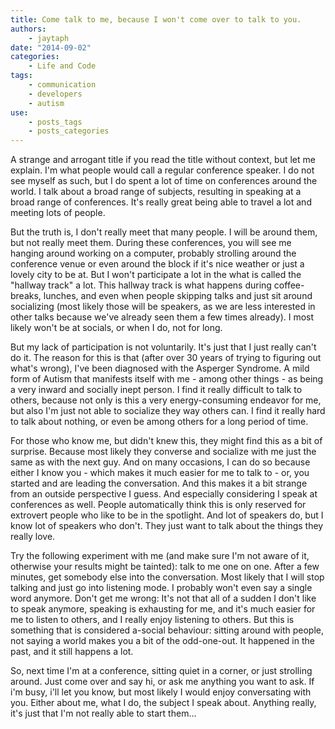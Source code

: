 ```yaml
---
title: Come talk to me, because I won't come over to talk to you.
authors:
    - jaytaph
date: "2014-09-02"
categories:
    - Life and Code
tags:
    - communication
    - developers
    - autism
use:
    - posts_tags
    - posts_categories
---
```


A strange and arrogant title if you read the title without context, but let me explain. I'm what people would call a regular conference speaker. I do not see myself as such, but I do spent a lot of time on conferences around the world. I talk about a broad range of subjects, resulting in speaking at a broad range of conferences. It's really great being able to travel a lot and meeting lots of people.

But the truth is, I don't really meet that many people. I will be around them, but not really meet them. During these conferences, you will see me hanging around working on a computer, probably strolling around the conference venue or even around the block if it's nice weather or just a lovely city to be at. But I won't participate a lot in the what is called the "hallway track" a lot. This hallway track is what happens during coffee-breaks, lunches, and even when people skipping talks and just sit around socializing (most likely those will be speakers, as we are less interested in other talks because we've already seen them a few times already). I most likely won't be at socials, or when I do, not for long.

But my lack of participation is not voluntarily. It's just that I just really can't do it. The reason for this is that (after over 30 years of trying to figuring out what's wrong), I've been diagnosed with the Asperger Syndrome. A mild form of Autism that manifests itself with me - among other things - as being a very inward and socially inept person. I find it really difficult to talk to others, because not only is this a very energy-consuming endeavor for me, but also I'm just not able to socialize they way others can. I find it really hard to talk about nothing, or even be among others for a long period of time.

For those who know me, but didn't knew this, they might find this as a bit of surprise. Because most likely they converse and socialize with me just the same as with the next guy. And on many occasions, I can do so because either I know you - which makes it much easier for me to talk to - or, you started and are leading the conversation. And this makes it a bit strange from an outside perspective I guess. And especially considering I speak at conferences as well. People automatically think this is only reserved for extrovert people who like to be in the spotlight. And lot of speakers do, but I know lot of speakers who don't. They just want to talk about the things they really love.

Try the following experiment with me (and make sure I'm not aware of it, otherwise your results might be tainted): talk to me one on one. After a few minutes, get somebody else into the conversation. Most likely that I will stop talking and just go into listening mode. I probably won't even say a single word anymore. Don't get me wrong: It's not that all of a sudden I don't like to speak anymore, speaking is exhausting for me, and it's much easier for me to listen to others, and I really enjoy listening to others. But this is something that is considered a-social behaviour: sitting around with people, not saying a world makes you a bit of the odd-one-out. It happened in the past, and it still happens a lot.

So, next time I'm at a conference, sitting quiet in a corner, or just strolling around. Just come over and say hi, or ask me anything you want to ask. If i'm busy, i'll let you know, but most likely I would enjoy conversating with you. Either about me, what I do, the subject I speak about. Anything really, it's just that I'm not really able to start them...
